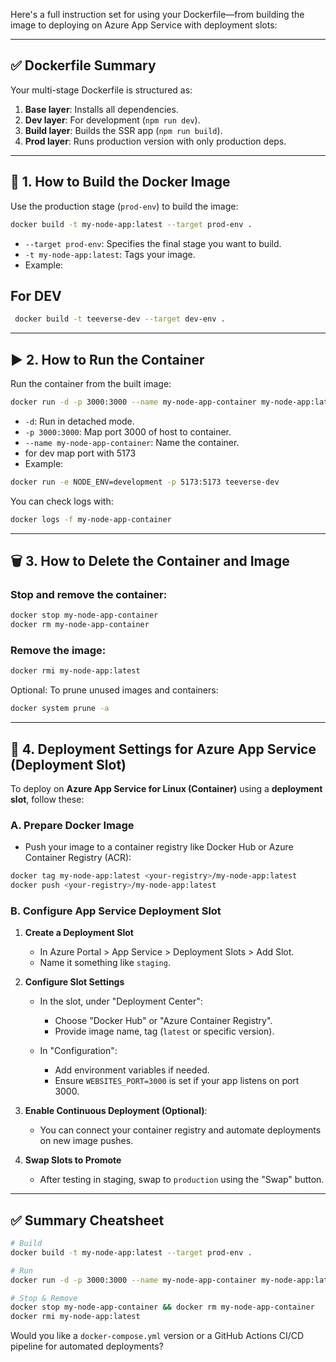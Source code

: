 Here's a full instruction set for using your Dockerfile—from building the image to deploying on Azure App Service with deployment slots:

---

## ✅ Dockerfile Summary

Your multi-stage Dockerfile is structured as:

1. **Base layer**: Installs all dependencies.
2. **Dev layer**: For development (`npm run dev`).
3. **Build layer**: Builds the SSR app (`npm run build`).
4. **Prod layer**: Runs production version with only production deps.

---

## 🔧 1. How to Build the Docker Image

Use the production stage (`prod-env`) to build the image:

```bash
docker build -t my-node-app:latest --target prod-env .
```

- `--target prod-env`: Specifies the final stage you want to build.
- `-t my-node-app:latest`: Tags your image.
- Example:

## For DEV

```bash
 docker build -t teeverse-dev --target dev-env .
```

---

## ▶️ 2. How to Run the Container

Run the container from the built image:

```bash
docker run -d -p 3000:3000 --name my-node-app-container my-node-app:latest
```

- `-d`: Run in detached mode.
- `-p 3000:3000`: Map port 3000 of host to container.
- `--name my-node-app-container`: Name the container.
- for dev map port with 5173
- Example:

```bash
docker run -e NODE_ENV=development -p 5173:5173 teeverse-dev
```

You can check logs with:

```bash
docker logs -f my-node-app-container
```

---

## 🗑️ 3. How to Delete the Container and Image

### Stop and remove the container:

```bash
docker stop my-node-app-container
docker rm my-node-app-container
```

### Remove the image:

```bash
docker rmi my-node-app:latest
```

Optional: To prune unused images and containers:

```bash
docker system prune -a
```

---

## 🚀 4. Deployment Settings for Azure App Service (Deployment Slot)

To deploy on **Azure App Service for Linux (Container)** using a **deployment slot**, follow these:

### A. **Prepare Docker Image**

- Push your image to a container registry like Docker Hub or Azure Container Registry (ACR):

```bash
docker tag my-node-app:latest <your-registry>/my-node-app:latest
docker push <your-registry>/my-node-app:latest
```

### B. **Configure App Service Deployment Slot**

1. **Create a Deployment Slot**

   - In Azure Portal > App Service > Deployment Slots > Add Slot.
   - Name it something like `staging`.

2. **Configure Slot Settings**

   - In the slot, under "Deployment Center":

     - Choose "Docker Hub" or "Azure Container Registry".
     - Provide image name, tag (`latest` or specific version).

   - In "Configuration":

     - Add environment variables if needed.
     - Ensure `WEBSITES_PORT=3000` is set if your app listens on port 3000.

3. **Enable Continuous Deployment (Optional)**:

   - You can connect your container registry and automate deployments on new image pushes.

4. **Swap Slots to Promote**

   - After testing in staging, swap to `production` using the "Swap" button.

---

## ✅ Summary Cheatsheet

```bash
# Build
docker build -t my-node-app:latest --target prod-env .

# Run
docker run -d -p 3000:3000 --name my-node-app-container my-node-app:latest

# Stop & Remove
docker stop my-node-app-container && docker rm my-node-app-container
docker rmi my-node-app:latest
```

Would you like a `docker-compose.yml` version or a GitHub Actions CI/CD pipeline for automated deployments?
